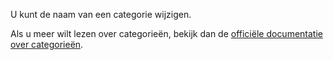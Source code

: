 U kunt de naam van een categorie wijzigen.

Als u meer wilt lezen over categorieën, bekijk dan de [officiële documentatie over categorieën](https://firefly-iii.readthedocs.io/en/latest/concepts/categories.html).